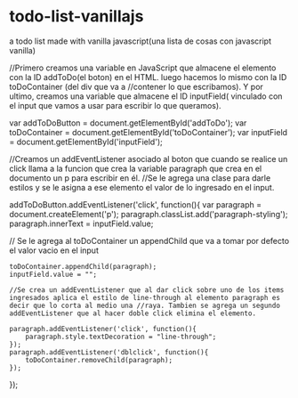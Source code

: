 # todo-list-vanillajs
a todo list made with vanilla javascript(una lista de cosas con javascript vanilla)

//Primero creamos una variable en JavaScript que almacene el elemento con la ID addToDo(el boton) en el HTML. luego hacemos lo mismo con la ID toDoContainer (del div que va a //contener lo que escribamos). Y por ultimo, creamos una variable que almacene el  ID inputField( vinculado con el input que vamos a usar para escribir lo que queramos).

var addToDoButton = document.getElementById('addToDo');
var toDoContainer = document.getElementById('toDoContainer');
var inputField = document.getElementById('inputField');

//Creamos un addEventListener asociado al boton que cuando se realice un click llama a la funcion que crea la variable paragraph que crea en el documento un p para escribir en él. //Se le agrega una clase para darle estilos y se le asigna a ese elemento el valor de lo ingresado en el input.

addToDoButton.addEventListener('click', function(){
    var paragraph = document.createElement('p');
    paragraph.classList.add('paragraph-styling');
    paragraph.innerText = inputField.value;
    
   // Se le agrega al toDoContainer un appendChild que va a tomar por defecto el valor vacio en el input
    
    toDoContainer.appendChild(paragraph);
    inputField.value = "";
    
    //Se crea un addEventListener que al dar click sobre uno de los items ingresados aplica el estilo de line-through al elemento paragraph es decir que lo corta al medio una //raya. Tambien se agrega un segundo addEventListener que al hacer doble click elimina el elemento.
    
    paragraph.addEventListener('click', function(){
        paragraph.style.textDecoration = "line-through";
    });
    paragraph.addEventListener('dblclick', function(){
        toDoContainer.removeChild(paragraph);
    });
});

